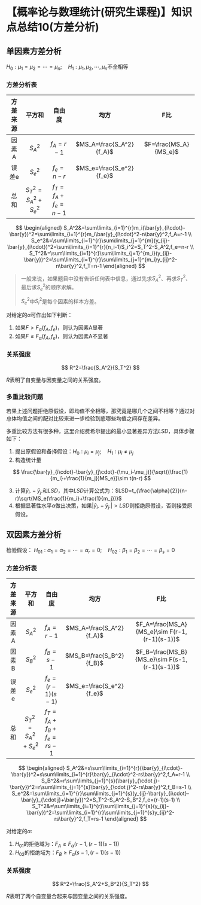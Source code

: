 # 【概率论与数理统计(研究生课程)】知识点总结10(方差分析)

## 单因素方差分析

$H_0:\mu_1=\mu_2=\cdots=\mu_n;\quad H_1:\mu_1,\mu_2,\cdots,\mu_n$不全相等

### 方差分析表

| 方差来源 |       平方和        |      自由度       |           均方           |          F比          |
| :------: | :-----------------: | :---------------: | :----------------------: | :-------------------: |
|  因素A   |       $S_A^2$       |     $f_A=r-1$     | $MS_A=\frac{S_A^2}{f_A}$ | $F=\frac{MS_A}{MS_e}$ |
|  误差e   |       $S_e^2$       |     $f_e=n-r$     | $MS_e=\frac{S_e^2}{f_e}$ |                       |
|   总和   | $S_T^2=S_A^2+S_e^2$ | $f_T=f_A+f_e=n-1$ |                          |                       |

$$
\begin{aligned}
S_A^2&=\sum\limits_{i=1}^{r}m_i(\bar{y}_{i\cdot}-\bar{y})^2=\sum\limits_{i=1}^{r}m_i\bar{y}_{i\cdot}^2-n\bar{y}^2,f_A=r-1 \\
S_e^2&=\sum\limits_{i=1}^{r}\sum\limits_{j=1}^{m}(y_{ij}-\bar{y}_{i\cdot})^2=\sum\limits_{i=1}^{r}(n_i-1)S_i^2=S_T^2-S_A^2,f_e=n-r \\
S_T^2&=\sum\limits_{i=1}^{r}\sum\limits_{j=1}^{m_i}(y_{ij}-\bar{y})^2=\sum\limits_{i=1}^{r}\sum\limits_{j=1}^{m_i}y_{ij}^2-n\bar{y}^2,f_T=n-1
\end{aligned}
$$

> 一般来说，如果题目中没有告诉任何表中信息，通过先求$S_A^2$、再求$S_T^2$、最后求$S_e^2$的顺序求解。
>
> $S_e^2$中$S_i^2$是每个因素的样本方差。

对给定的$\alpha$可作出如下判断：

1. 如果$F>F_{\alpha}(f_A,f_e)$，则认为因素A显著
2. 如果$F\le F_\alpha(f_A,f_e)$，则认为因素A不显著

### 关系强度

$$
R^2=\frac{S_A^2}{S_T^2}
$$

$R$表明了自变量与因变量之间的关系强度。

### 多重比较问题

若果上述问题拒绝原假设，即均值不全相等，那究竟是哪几个之间不相等？通过对总体均值之间的配对比较来进一步检验到底哪些均值之间存在差异。

多重比较方法有很多种，这里介绍费希尔提出的最小显著差异方法$LSD$，具体步骤如下：

1. 提出原假设和备择假设：$H_0:\mu_i=\mu_j;\quad H_1:\mu_i\neq\mu_j$
2. 构造统计量

$$
\frac{\bar{y}_{i\cdot}-\bar{y}_{j\cdot}-(\mu_i-\mu_j)}{\sqrt{(\frac{1}{m_i}+\frac{1}{m_j})MS_e}}\sim t(n-r)
$$

3. 计算$\bar{y}_{i\cdot}-\bar{y}_{j\cdot}$和$LSD$，其中$LSD$计算公式为：$LSD=t_{\frac{\alpha}{2}}(n-r)\sqrt{MS_e(\frac{1}{m_i}+\frac{1}{m_j})}$
4. 根据显著性水平$\alpha$做出决策，如果$|\bar{y}_{i\cdot}-\bar{y}_{j\cdot}|>LSD$则拒绝原假设，否则接受原假设。

## 双因素方差分析

检验假设： $H_{01}:\alpha_1=\alpha_2=\cdots=\alpha_r=0;\quad H_{02}:\beta_1=\beta_2=\cdots=\beta_s=0$ 

### 方差分析表

| 方差来源 |       平方和        |         自由度         |           均方           |                      F比                       |
| :------: | :-----------------: | :--------------------: | :----------------------: | :--------------------------------------------: |
|  因素A   |       $S_A^2$       |       $f_A=r-1$        | $MS_A=\frac{S_A^2}{f_A}$ | $F_A=\frac{MS_A}{MS_e}\sim F(r-1, (r-1)(s-1))$ |
|  因素B   |       $S_B^2$       |       $f_B=s-1$        | $MS_B=\frac{S_B^2}{f_B}$ | $F_B=\frac{MS_B}{MS_e}\sim F(s-1, (r-1)(s-1))$ |
|  误差e   |       $S_e^2$       |    $f_e=(r-1)(s-1)$    | $MS_e=\frac{S_e^2}{f_e}$ |                                                |
|   总和   | $S_T^2=S_A^2+S_e^2$ | $f_T=f_A+f_B+f_e=rs-1$ |                          |                                                |

$$
\begin{aligned}
S_A^2&=s\sum\limits_{i=1}^{r}(\bar{y}_{i\cdot}-\bar{y})^2=s\sum\limits_{i=1}^{r}\bar{y}_{i\cdot}^2-rs\bar{y}^2,f_A=r-1 \\
S_B^2&=r\sum\limits_{j=1}^{s}(\bar{y}_{\cdot j}-\bar{y})^2=r\sum\limits_{j=1}^{s}\bar{y}_{\cdot j}^2-rs\bar{y}^2,f_B=s-1 \\
S_e^2&=\sum\limits_{i=1}^{r}\sum\limits_{j=1}^{s}(y_{ij}-\bar{y}_{i\cdot}-\bar{y}_{\cdot j}+\bar{y})^2=S_T^2-S_A^2-S_B^2,f_e=(r-1)(s-1) \\
S_T^2&=\sum\limits_{i=1}^{r}\sum\limits_{j=1}^{s}(y_{ij}-\bar{y})^2=\sum\limits_{i=1}^{r}\sum\limits_{j=1}^{s}y_{ij}^2-rs\bar{y}^2,f_T=rs-1
\end{aligned}
$$

对给定的$\alpha$:

1. $H_{01}$的拒绝域为：$F_A\ge F_\alpha(r-1,(r-1)(s-1))$
2. $H_{02}$的拒绝域为：$F_B\ge F_\alpha(s-1,(r-1)(s-1))$

### 关系强度

$$
R^2=\frac{S_A^2+S_B^2}{S_T^2}
$$

$R$表明了两个自变量合起来与因变量之间的关系强度。